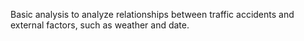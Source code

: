Basic analysis to analyze relationships between traffic accidents and external factors, such as weather and date. 
